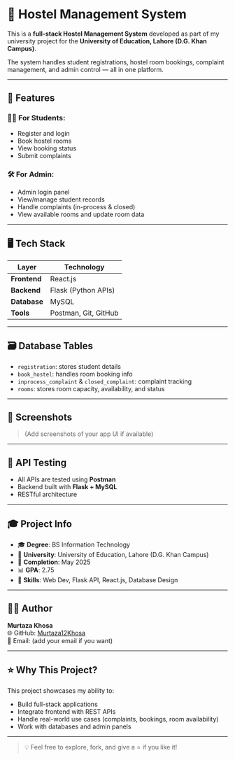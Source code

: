 # 🏨 Hostel Management System

This is a **full-stack Hostel Management System** developed as part of my university project for the **University of Education, Lahore (D.G. Khan Campus)**.

The system handles student registrations, hostel room bookings, complaint management, and admin control — all in one platform.

---

## 🚀 Features

### 👨‍🎓 For Students:
- Register and login
- Book hostel rooms
- View booking status
- Submit complaints

### 🛠️ For Admin:
- Admin login panel
- View/manage student records
- Handle complaints (in-process & closed)
- View available rooms and update room data

---

## 🖥️ Tech Stack

| Layer       | Technology           |
|-------------|----------------------|
| **Frontend** | React.js             |
| **Backend**  | Flask (Python APIs) |
| **Database** | MySQL               |
| **Tools**    | Postman, Git, GitHub |

---

## 🗃️ Database Tables

- `registration`: stores student details
- `book_hostel`: handles room booking info
- `inprocess_complaint` & `closed_complaint`: complaint tracking
- `rooms`: stores room capacity, availability, and status

---

## 📸 Screenshots

> (Add screenshots of your app UI if available)

---

## 🧪 API Testing

- All APIs are tested using **Postman**
- Backend built with **Flask + MySQL**
- RESTful architecture

---

## 🎓 Project Info

- 🎓 **Degree**: BS Information Technology  
- 🏫 **University**: University of Education, Lahore (D.G. Khan Campus)  
- 📅 **Completion**: May 2025  
- 📊 **GPA**: 2.75  
- 🧠 **Skills**: Web Dev, Flask API, React.js, Database Design

---

## 🧑‍💻 Author

**Murtaza Khosa**  
🌐 GitHub: [Murtaza12Khosa](https://github.com/Murtaza12Khosa)  
📧 Email: (add your email if you want)

---

## ⭐ Why This Project?

This project showcases my ability to:
- Build full-stack applications
- Integrate frontend with REST APIs
- Handle real-world use cases (complaints, bookings, room availability)
- Work with databases and admin panels

---

> 💡 Feel free to explore, fork, and give a ⭐ if you like it!
